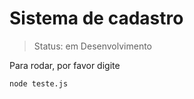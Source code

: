 # Sistema de cadastro

> Status: em Desenvolvimento

Para rodar, por favor digite

````
node teste.js

````

